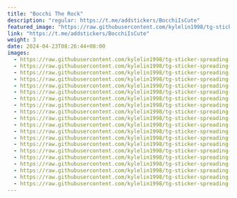 ```yaml
---
title: "Bocchi The Rock"
description: "regular: https://t.me/addstickers/BocchiIsCute"
featured_image: "https://raw.githubusercontent.com/kylelin1998/tg-sticker-spreading-worldwide-images/main/img/931e6c42-409c-47eb-a18b-6aaa85a52648.jpg"
link: "https://t.me/addstickers/BocchiIsCute"
weight: 3
date: 2024-04-23T08:26:44+08:00
images:
  - https://raw.githubusercontent.com/kylelin1998/tg-sticker-spreading-worldwide-images/main/img/931e6c42-409c-47eb-a18b-6aaa85a52648.jpg
  - https://raw.githubusercontent.com/kylelin1998/tg-sticker-spreading-worldwide-images/main/img/2e824483-f2a7-4f64-8714-a6a35a7c2c3c.jpg
  - https://raw.githubusercontent.com/kylelin1998/tg-sticker-spreading-worldwide-images/main/img/d16cf132-8461-46f3-91d6-47545f7843b9.jpg
  - https://raw.githubusercontent.com/kylelin1998/tg-sticker-spreading-worldwide-images/main/img/3342d274-028e-40cc-81c0-87dd8568f240.jpg
  - https://raw.githubusercontent.com/kylelin1998/tg-sticker-spreading-worldwide-images/main/img/9332a43b-fc31-4c00-b8a0-4a5b27260140.jpg
  - https://raw.githubusercontent.com/kylelin1998/tg-sticker-spreading-worldwide-images/main/img/4e5a439b-08c8-4b1b-a036-1094c4048ddb.jpg
  - https://raw.githubusercontent.com/kylelin1998/tg-sticker-spreading-worldwide-images/main/img/9059fa98-75d4-4518-b479-d7c2095a34ee.jpg
  - https://raw.githubusercontent.com/kylelin1998/tg-sticker-spreading-worldwide-images/main/img/4eacbbb9-1c95-40ab-94b5-f94681020230.jpg
  - https://raw.githubusercontent.com/kylelin1998/tg-sticker-spreading-worldwide-images/main/img/0f1ff25c-9326-40bd-851a-33a1a181f844.jpg
  - https://raw.githubusercontent.com/kylelin1998/tg-sticker-spreading-worldwide-images/main/img/a69c8a83-5f5b-4621-bd70-5e9ba3b02390.jpg
  - https://raw.githubusercontent.com/kylelin1998/tg-sticker-spreading-worldwide-images/main/img/b2b0f917-5008-4474-9c6c-021ec8c223c5.jpg
  - https://raw.githubusercontent.com/kylelin1998/tg-sticker-spreading-worldwide-images/main/img/c5537a9a-db0b-4b87-9031-fdccdd4b0624.jpg
  - https://raw.githubusercontent.com/kylelin1998/tg-sticker-spreading-worldwide-images/main/img/147ded21-ff46-4606-b41d-549be9c50464.jpg
  - https://raw.githubusercontent.com/kylelin1998/tg-sticker-spreading-worldwide-images/main/img/6a2c85b1-0fd0-438a-bc06-f71a582ab2a8.jpg
  - https://raw.githubusercontent.com/kylelin1998/tg-sticker-spreading-worldwide-images/main/img/8bf025da-74eb-43e3-a26b-eeb6772f32c8.jpg
  - https://raw.githubusercontent.com/kylelin1998/tg-sticker-spreading-worldwide-images/main/img/eabcd90a-84e0-472a-931e-7be6da2ef878.jpg
  - https://raw.githubusercontent.com/kylelin1998/tg-sticker-spreading-worldwide-images/main/img/1caa916c-038f-4900-8e25-0138a9ede7bd.jpg
  - https://raw.githubusercontent.com/kylelin1998/tg-sticker-spreading-worldwide-images/main/img/aa06f03f-8551-4226-bc1b-669bde9f8f48.jpg
  - https://raw.githubusercontent.com/kylelin1998/tg-sticker-spreading-worldwide-images/main/img/9edcd641-1b62-4da5-9615-01f4a93c2080.jpg
  - https://raw.githubusercontent.com/kylelin1998/tg-sticker-spreading-worldwide-images/main/img/2f34fc74-7d6d-43d7-b6df-7e381ca084d7.jpg
---
```

